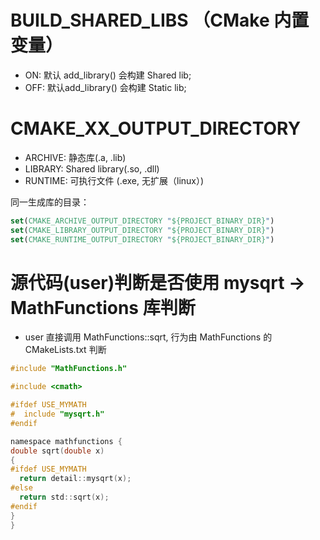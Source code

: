# BUILD_SHARED_LIBS （CMake 内置变量）
- ON: 默认 add_library() 会构建 Shared lib; 
- OFF: 默认add_library() 会构建 Static lib;

# CMAKE_XX_OUTPUT_DIRECTORY
- ARCHIVE: 静态库(.a, .lib)
- LIBRARY: Shared library(.so, .dll)
- RUNTIME: 可执行文件 (.exe, 无扩展（linux）)

同一生成库的目录：
~~~cmake
set(CMAKE_ARCHIVE_OUTPUT_DIRECTORY "${PROJECT_BINARY_DIR}")
set(CMAKE_LIBRARY_OUTPUT_DIRECTORY "${PROJECT_BINARY_DIR}")
set(CMAKE_RUNTIME_OUTPUT_DIRECTORY "${PROJECT_BINARY_DIR}")
~~~

# 源代码(user)判断是否使用 mysqrt -> MathFunctions 库判断
- user 直接调用 MathFunctions::sqrt, 行为由 MathFunctions 的 CMakeLists.txt 判断
~~~c 
#include "MathFunctions.h"

#include <cmath>

#ifdef USE_MYMATH
#  include "mysqrt.h"
#endif

namespace mathfunctions {
double sqrt(double x)
{
#ifdef USE_MYMATH
  return detail::mysqrt(x);
#else
  return std::sqrt(x);
#endif
}
}
~~~
